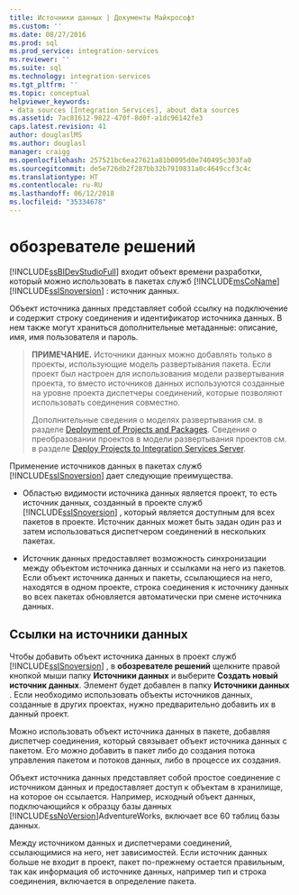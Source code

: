 ```yaml
---
title: Источники данных | Документы Майкрософт
ms.custom: ''
ms.date: 08/27/2016
ms.prod: sql
ms.prod_service: integration-services
ms.reviewer: ''
ms.suite: sql
ms.technology: integration-services
ms.tgt_pltfrm: ''
ms.topic: conceptual
helpviewer_keywords:
- data sources [Integration Services], about data sources
ms.assetid: 7ac81612-9822-470f-8d0f-a1dc96142fe3
caps.latest.revision: 41
author: douglaslMS
ms.author: douglasl
manager: craigg
ms.openlocfilehash: 257521bc6ea27621a81b0095d0e740495c303fa0
ms.sourcegitcommit: de5e726db2f287bb32b7910831a0c4649ccf3c4c
ms.translationtype: HT
ms.contentlocale: ru-RU
ms.lasthandoff: 06/12/2018
ms.locfileid: "35334678"
---
```

# <a name="data-sources"></a>обозревателе решений
  [!INCLUDE[ssBIDevStudioFull](../../includes/ssbidevstudiofull-md.md)] входит объект времени разработки, который можно использовать в пакетах служб [!INCLUDE[msCoName](../../includes/msconame-md.md)] [!INCLUDE[ssISnoversion](../../includes/ssisnoversion-md.md)] : источник данных.  
  
 Объект источника данных представляет собой ссылку на подключение и содержит строку соединения и идентификатор источника данных. В нем также могут храниться дополнительные метаданные: описание, имя, имя пользователя и пароль.  
  
> **ПРИМЕЧАНИЕ.** Источники данных можно добавлять только в проекты, использующие модель развертывания пакета. Если проект был настроен для использования модели развертывания проекта, то вместо источников данных используются созданные на уровне проекта диспетчеры соединений, которые позволяют использовать соединения совместно.  
>   
>  Дополнительные сведения о моделях развертывания см. в разделе [Deployment of Projects and Packages](../packages/deploy-integration-services-ssis-projects-and-packages.md). Сведения о преобразовании проектов в модели развертывания проектов см. в разделе [Deploy Projects to Integration Services Server](https://msdn.microsoft.com/library/hh231102.aspx).  
  
 Применение источников данных в пакетах служб [!INCLUDE[ssISnoversion](../../includes/ssisnoversion-md.md)] дает следующие преимущества.  
  
-   Областью видимости источника данных является проект, то есть источник данных, созданный в проекте служб [!INCLUDE[ssISnoversion](../../includes/ssisnoversion-md.md)] , который является доступным для всех пакетов в проекте. Источник данных может быть задан один раз и затем использоваться диспетчером соединений в нескольких пакетах.  
  
-   Источник данных предоставляет возможность синхронизации между объектом источника данных и ссылками на него из пакетов. Если объект источника данных и пакеты, ссылающиеся на него, находятся в одном проекте, строка соединения к источнику данных во всех пакетах обновляется автоматически при смене источника данных.  
  
## <a name="reference-data-sources"></a>Ссылки на источники данных  
 Чтобы добавить объект источника данных в проект служб [!INCLUDE[ssISnoversion](../../includes/ssisnoversion-md.md)] , в **обозревателе решений** щелкните правой кнопкой мыши папку **Источники данных** и выберите **Создать новый источник данных**. Элемент будет добавлен в папку **Источники данных** . Если необходимо использовать объекты источников данных, созданные в других проектах, нужно предварительно добавить их в данный проект.  
  
 Можно использовать объект источника данных в пакете, добавляя диспетчер соединения, который связывает объект источника данных с пакетом. Его можно добавить в пакет либо до создания потока управления пакетом и потоков данных, либо в процессе их создания.  
  
 Объект источника данных представляет собой простое соединение с источником данных и предоставляет доступ к объектам в хранилище, на которое он ссылается. Например, исходный объект данных, подключающийся к образцу базы данных [!INCLUDE[ssNoVersion](../../includes/ssnoversion-md.md)]AdventureWorks, включает все 60 таблиц базы данных.  
  
 Между источником данных и диспетчерами соединений, ссылающимися на него, нет зависимостей. Если источник данных больше не входит в проект, пакет по-прежнему остается правильным, так как информация об источнике данных, например тип и строка соединения, включается в определение пакета.  
  
  
